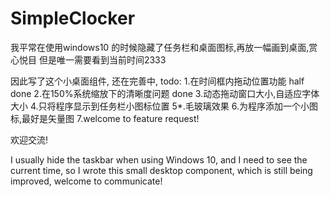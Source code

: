 # SimpleClocker

我平常在使用windows10 的时候隐藏了任务栏和桌面图标,再放一幅画到桌面,赏心悦目
但是唯一需要看到当前时间2333

因此写了这个小桌面组件,
还在完善中,
	todo:
		1.在时间框内拖动位置功能  half done
		2.在150%系统缩放下的清晰度问题 done
		3.动态拖动窗口大小,自适应字体大小
		4.只将程序显示到任务栏小图标位置
		5*.毛玻璃效果
		6.为程序添加一个小图标,最好是矢量图
		7.welcome to feature request!

欢迎交流!


I usually hide the taskbar when using Windows 10, and I need to see the current time, so I wrote this small desktop component, which is still being improved, welcome to communicate!



